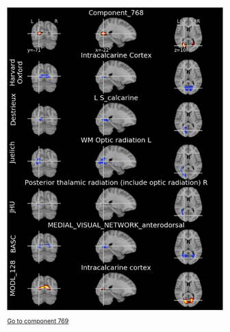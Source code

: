 


![768](preliminary/768.jpg "Component 768")

[Go to component 769](https://parietal-inria.github.io/MODL_atlas/1024/769 "Component 769")